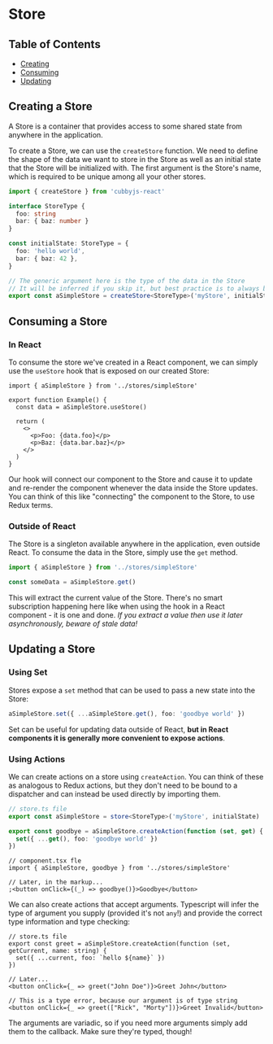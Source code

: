 # Store

## Table of Contents

- [Creating](#create)
- [Consuming](#consume)
- [Updating](#update)

## <a id="create">Creating a Store</a>

A Store is a container that provides access to some shared state from anywhere in the application.

To create a Store, we can use the `createStore` function. We need to define the shape of the data we want to store in the
Store as well as an initial state that the Store will be initialized with. The first argument is the Store's
name, which is required to be unique among all your other stores.

```ts
import { createStore } from 'cubbyjs-react'

interface StoreType {
  foo: string
  bar: { baz: number }
}

const initialState: StoreType = {
  foo: 'hello world',
  bar: { baz: 42 },
}

// The generic argument here is the type of the data in the Store
// It will be inferred if you skip it, but best practice is to always be explicit
export const aSimpleStore = createStore<StoreType>('myStore', initialState)
```

## <a id="consume">Consuming a Store</a>

### In React

To consume the store we've created in a React component, we can simply use the `useStore` hook that is exposed on our created Store:

```tsx
import { aSimpleStore } from '../stores/simpleStore'

export function Example() {
  const data = aSimpleStore.useStore()

  return (
    <>
      <p>Foo: {data.foo}</p>
      <p>Baz: {data.bar.baz}</p>
    </>
  )
}
```

Our hook will connect our component to the Store and cause it to update and re-render the component whenever the data inside the Store updates. You can think of this like "connecting" the component to the Store, to use Redux terms.

### Outside of React

The Store is a singleton available anywhere in the application, even outside React. To consume the data in the Store, simply use
the `get` method.

```ts
import { aSimpleStore } from '../stores/simpleStore'

const someData = aSimpleStore.get()
```

This will extract the current value of the Store. There's no smart subscription happening here like when using the hook in a
React component - it is one and done. _If you extract a value then use it later asynchronously, beware of stale data!_

## <a id="update">Updating a Store</a>

### Using Set

Stores expose a `set` method that can be used to pass a new state into the Store:

```ts
aSimpleStore.set({ ...aSimpleStore.get(), foo: 'goodbye world' })
```

Set can be useful for updating data outside of React, **but in React components it is generally more convenient to expose actions**.

### Using Actions

We can create actions on a store using `createAction`. You can think of these as analogous to Redux actions, but they don't need
to be bound to a dispatcher and can instead be used directly by importing them.

```ts
// store.ts file
export const aSimpleStore = store<StoreType>('myStore', initialState)

export const goodbye = aSimpleStore.createAction(function (set, get) {
  set({ ...get(), foo: 'goodbye world' })
})
```

```tsx
// component.tsx fle
import { aSimpleStore, goodbye } from '../stores/simpleStore'

// Later, in the markup...
;<button onClick={(_) => goodbye()}>Goodbye</button>
```

We can also create actions that accept arguments. Typescript will infer
the type of argument you supply (provided it's not `any`!) and provide the correct type information and type checking:

```tsx
// store.ts file
export const greet = aSimpleStore.createAction(function (set, getCurrent, name: string) {
  set({ ...current, foo: `hello ${name}` })
})

// Later...
<button onClick={_ => greet("John Doe")}>Greet John</button>

// This is a type error, because our argument is of type string
<button onClick={_ => greet(["Rick", "Morty"])}>Greet Invalid</button>
```

The arguments are variadic, so if you need more arguments simply add them to the callback. Make sure they're typed, though!
